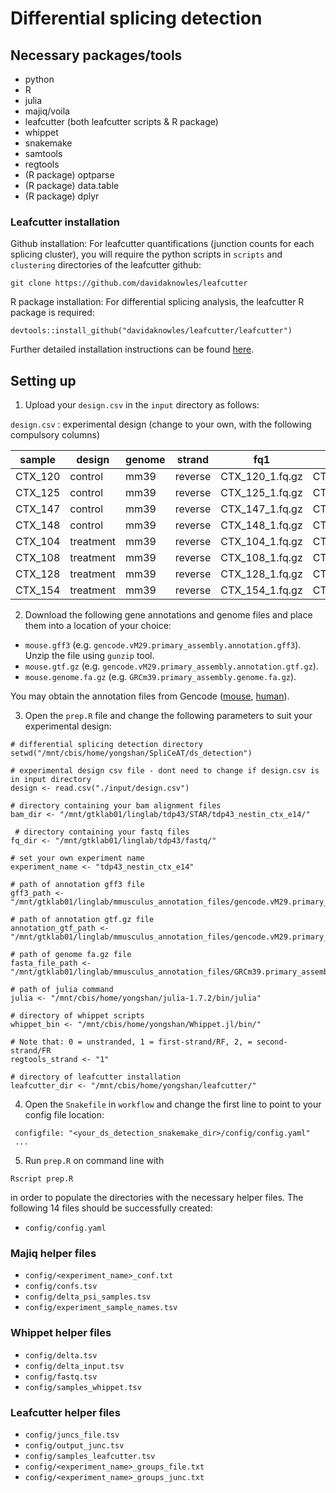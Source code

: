 # Differential splicing detection

## Necessary packages/tools
- python
- R
- julia
- majiq/voila
- leafcutter (both leafcutter scripts & R package)
- whippet
- snakemake
- samtools
- regtools
- (R package) optparse
- (R package) data.table
- (R package) dplyr

### Leafcutter installation
Github installation: For leafcutter quantifications (junction counts for each splicing cluster), you will require the python scripts in `scripts` and `clustering` directories of the leafcutter github:
```
git clone https://github.com/davidaknowles/leafcutter
```
R package installation: For differential splicing analysis, the leafcutter R package is required:
```
devtools::install_github("davidaknowles/leafcutter/leafcutter")
```
Further detailed installation instructions can be found [here](https://davidaknowles.github.io/leafcutter/articles/Installation.html).

## Setting up

1. Upload your `design.csv` in the `input` directory as follows:

`design.csv` : experimental design (change to your own, with the following compulsory columns)

| sample      | design    | genome | strand  | fq1             | fq2             |
|-------------|-----------|--------|---------|-----------------|-----------------|
| CTX_120 | control   | mm39   | reverse | CTX_120_1.fq.gz | CTX_120_2.fq.gz |
| CTX_125     | control   | mm39   | reverse | CTX_125_1.fq.gz | CTX_125_2.fq.gz |
| CTX_147     | control   | mm39   | reverse | CTX_147_1.fq.gz | CTX_147_2.fq.gz |
| CTX_148     | control   | mm39   | reverse | CTX_148_1.fq.gz | CTX_148_2.fq.gz |
| CTX_104 | treatment | mm39   | reverse | CTX_104_1.fq.gz | CTX_104_2.fq.gz |
| CTX_108     | treatment | mm39   | reverse | CTX_108_1.fq.gz | CTX_108_2.fq.gz |
| CTX_128     | treatment | mm39   | reverse | CTX_128_1.fq.gz | CTX_128_2.fq.gz |
| CTX_154     | treatment | mm39   | reverse | CTX_154_1.fq.gz | CTX_154_2.fq.gz |

2. Download the following gene annotations and genome files and place them into a location of your choice:

- `mouse.gff3` (e.g. `gencode.vM29.primary_assembly.annotation.gff3`).  Unzip the file using `gunzip` tool.
- `mouse.gtf.gz` (e.g. `gencode.vM29.primary_assembly.annotation.gtf.gz`).
- `mouse.genome.fa.gz` (e.g. `GRCm39.primary_assembly.genome.fa.gz`).

You may obtain the annotation files from Gencode ([mouse](https://www.gencodegenes.org/mouse/), [human](https://www.gencodegenes.org/human/)).

3. Open the `prep.R` file and change the following parameters to suit your experimental design:

```
# differential splicing detection directory
setwd("/mnt/cbis/home/yongshan/SpliCeAT/ds_detection") 

# experimental design csv file - dont need to change if design.csv is in input directory
design <- read.csv("./input/design.csv") 

# directory containing your bam alignment files
bam_dir <- "/mnt/gtklab01/linglab/tdp43/STAR/tdp43_nestin_ctx_e14/" 

 # directory containing your fastq files
fq_dir <- "/mnt/gtklab01/linglab/tdp43/fastq/"

# set your own experiment name
experiment_name <- "tdp43_nestin_ctx_e14" 

# path of annotation gff3 file
gff3_path <- "/mnt/gtklab01/linglab/mmusculus_annotation_files/gencode.vM29.primary_assembly.annotation.gff3" 

# path of annotation gtf.gz file
annotation_gtf_path <- "/mnt/gtklab01/linglab/mmusculus_annotation_files/gencode.vM29.primary_assembly.annotation.gtf.gz" 

# path of genome fa.gz file
fasta_file_path <- "/mnt/gtklab01/linglab/mmusculus_annotation_files/GRCm39.primary_assembly.genome.fa.gz" 

# path of julia command
julia <- "/mnt/cbis/home/yongshan/julia-1.7.2/bin/julia" 

# directory of whippet scripts
whippet_bin <- "/mnt/cbis/home/yongshan/Whippet.jl/bin/" 

# Note that: 0 = unstranded, 1 = first-strand/RF, 2, = second-strand/FR
regtools_strand <- "1" 

# directory of leafcutter installation
leafcutter_dir <- "/mnt/cbis/home/yongshan/leafcutter/" 
```

4. Open the `Snakefile` in `workflow` and change the first line to point to your config file location:
```
 configfile: "<your_ds_detection_snakemake_dir>/config/config.yaml"
 ...
 ```

5. Run `prep.R` on command line with
```
Rscript prep.R
```
in order to populate the directories with the necessary helper files. The following 14 files should be successfully created:
- `config/config.yaml`

### Majiq helper files
- `config/<experiment_name>_conf.txt`
- `config/confs.tsv`
- `config/delta_psi_samples.tsv`
- `config/experiment_sample_names.tsv`

### Whippet helper files
- `config/delta.tsv`
- `config/delta_input.tsv`
- `config/fastq.tsv`
- `config/samples_whippet.tsv`

### Leafcutter helper files
- `config/juncs_file.tsv`
- `config/output_junc.tsv`
- `config/samples_leafcutter.tsv`
- `config/<experiment_name>_groups_file.txt`
- `config/<experiment_name>_groups_junc.txt`
